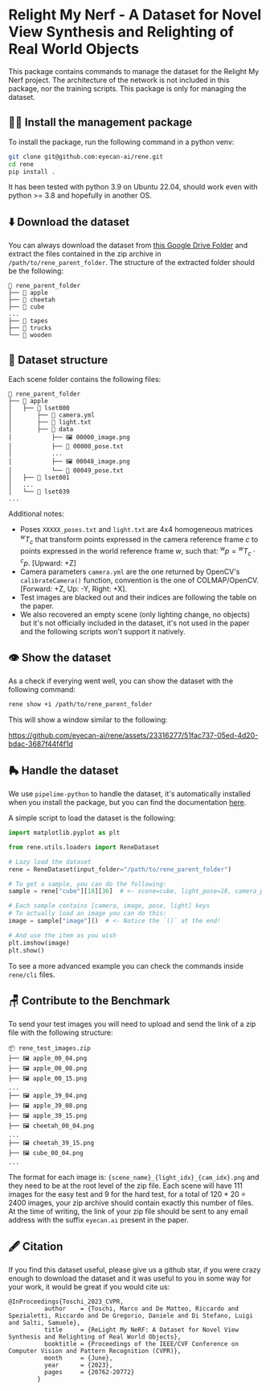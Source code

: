 # Relight My Nerf - A Dataset for Novel View Synthesis and Relighting of Real World Objects

This package contains commands to manage the dataset for the Relight My Nerf project. The architecture of the network is not included in this package, nor the training scripts. This package is only for managing the dataset.

## 👷‍♀️ Install the management package
To install the package, run the following command in a python venv:
```bash
git clone git@github.com:eyecan-ai/rene.git
cd rene
pip install .
```
It has been tested with python 3.9 on Ubuntu 22.04, should work even with python >= 3.8 and hopefully in another OS.

## ⬇️ Download the dataset
You can always download the dataset from [this Google Drive Folder](https://drive.google.com/file/d/1eOWV5jrcOyNBT3DGv2rHQC_OnD3BsHVk/view?usp=sharing) and extract the files contained in the zip archive in `/path/to/rene_parent_folder`. The structure of the extracted folder should be the following:
```
📂 rene_parent_folder
├── 📁 apple
├── 📁 cheetah 
├── 📁 cube 
...
├── 📁 tapes
├── 📁 trucks
└── 📁 wooden 
```

## 📝 Dataset structure
Each scene folder contains the following files:
```
📂 rene_parent_folder
├── 📂 apple
│   ├── 📂 lset000
│       ├── 📃️ camera.yml
│       ├── 📄 light.txt 
│       ├── 📂 data
│           ├── 🖼️ 00000_image.png
│           ├── 📄 00000_pose.txt
│           ...
│           ├── 🖼️ 00048_image.png
│           └── 📄 00049_pose.txt
│   ├── 📁 lset001
│   ...
│   └── 📁 lset039
...
```

Additional notes:
- Poses `XXXXX_poses.txt` and `light.txt` are 4x4 homogeneous matrices $^wT_c$ that transform points expressed in the camera reference frame $c$ to points expressed in the world reference frame $w$, such that: $^wp={^wT_c} \cdot {^cp}$. [Upward: +Z]
- Camera parameters `camera.yml` are the one returned by OpenCV's `calibrateCamera()` function, convention is the one of COLMAP/OpenCV. [Forward: +Z, Up: -Y, Right: +X].
- Test images are blacked out and their indices are following the table on the paper.
- We also recovered an empty scene (only lighting change, no objects) but it's not officially included in the dataset, it's not used in the paper and the following scripts won't support it natively.


## 👁️ Show the dataset
As a check if everying went well, you can show the dataset with the following command:
```bash
rene show +i /path/to/rene_parent_folder
```
This will show a window similar to the following:

https://github.com/eyecan-ai/rene/assets/23316277/51fac737-05ed-4d20-bdac-3687f44f4f1d


## 🛼 Handle the dataset
We use `pipelime-python` to handle the dataset, it's automatically installed when you install the package, but you can find the documentation [here](https://pipelime-python.readthedocs.io/en/latest/).

A simple script to load the dataset is the following:
```python
import matplotlib.pyplot as plt

from rene.utils.loaders import ReneDataset

# Lazy load the dataset
rene = ReneDataset(input_folder="/path/to/rene_parent_folder")

# To get a sample, you can do the following:
sample = rene["cube"][18][36]  # <- scene=cube, light_pose=18, camera_pose=36

# Each sample contains [camera, image, pose, light] keys
# To actually load an image you can do this:
image = sample["image"]()  # <- Notice the `()` at the end!

# And use the item as you wish
plt.imshow(image)
plt.show()

```
To see a more advanced example you can check the commands inside `rene/cli` files.


## 🪑 Contribute to the Benchmark
To send your test images you will need to upload and send the link of a zip file with the following structure:

```
📦 rene_test_images.zip
├── 🖼️ apple_00_04.png
├── 🖼️ apple_00_08.png
├── 🖼️ apple_00_15.png
...
├── 🖼️ apple_39_04.png
├── 🖼️ apple_39_08.png
├── 🖼️ apple_39_15.png
├── 🖼️ cheetah_00_04.png
...
├── 🖼️ cheetah_39_15.png
├── 🖼️ cube_00_04.png
...
```
The format for each image is: `{scene_name}_{light_idx}_{cam_idx}.png` and they need to be at the root level of the zip file.
Each scene will have 111 images for the easy test and 9 for the hard test, for a total of 120 * 20 = 2400 images, your zip archive should contain exactly this number of files.
At the time of writing, the link of your zip file should be sent to any email address with the suffix `eyecan.ai` present in the paper.

## 🖋️ Citation
If you find this dataset useful, please give us a github star, if you were crazy enough to download the dataset and it was useful to you in some way for your work, it would be great if you would cite us:
```
@InProceedings{Toschi_2023_CVPR,
          author    = {Toschi, Marco and De Matteo, Riccardo and Spezialetti, Riccardo and De Gregorio, Daniele and Di Stefano, Luigi and Salti, Samuele},
          title     = {ReLight My NeRF: A Dataset for Novel View Synthesis and Relighting of Real World Objects},
          booktitle = {Proceedings of the IEEE/CVF Conference on Computer Vision and Pattern Recognition (CVPR)},
          month     = {June},
          year      = {2023},
          pages     = {20762-20772}
        }
```
